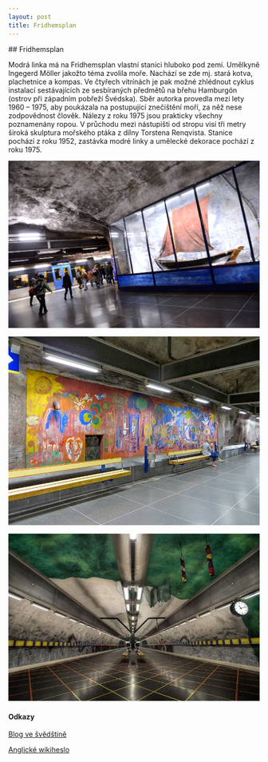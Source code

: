 ```yaml
---
layout: post
title: Fridhemsplan
---
```


## Fridhemsplan

Modrá linka má na Fridhemsplan vlastní stanici hluboko pod zemí. Umělkyně Ingegerd Möller jakožto téma zvolila moře. Nachází se zde mj. stará kotva, plachetnice a kompas. Ve čtyřech vitrínách je pak možné zhlédnout cyklus instalací sestávajících ze sesbíraných předmětů na břehu Hamburgön (ostrov při západním pobřeží Švédska). Sběr autorka provedla mezi lety 1960 – 1975, aby poukázala na postupující znečištění moří, za něž nese zodpovědnost člověk. Nálezy z roku 1975 jsou prakticky všechny poznamenány ropou.
V průchodu mezi nástupišti od stropu visí tři metry široká skulptura mořského ptáka z dílny Torstena Renqvista.
Stanice pochází z roku 1952, zastávka modré linky a umělecké dekorace pochází z roku 1975.

![](/images/fridhemsplan/obr.jpg)

![](/images/fridhemsplan/obr1.jpg)

![](/images/fridhemsplan/obr2.jpg)

#### Odkazy
[Blog ve švědštině](http://stockholmstunnelbana.blogg.se/2014/december/fridhemsplan.html)

[Anglické wikiheslo](https://en.wikipedia.org/wiki/Fridhemsplan_metro_station)
